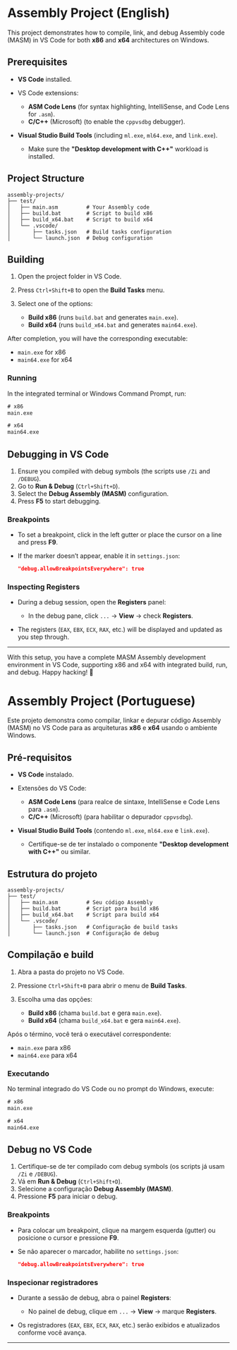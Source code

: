 # Assembly Project (English)

This project demonstrates how to compile, link, and debug Assembly code (MASM) in VS Code for both **x86** and **x64** architectures on Windows.

## Prerequisites

* **VS Code** installed.

* VS Code extensions:

  * **ASM Code Lens** (for syntax highlighting, IntelliSense, and Code Lens for `.asm`).
  * **C/C++** (Microsoft) (to enable the `cppvsdbg` debugger).

* **Visual Studio Build Tools** (including `ml.exe`, `ml64.exe`, and `link.exe`).

  * Make sure the **"Desktop development with C++"** workload is installed.

## Project Structure

```
assembly-projects/
├── test/
│   ├── main.asm         # Your Assembly code
│   ├── build.bat        # Script to build x86
│   ├── build_x64.bat    # Script to build x64
│   └── .vscode/
│       ├── tasks.json   # Build tasks configuration
│       └── launch.json  # Debug configuration
```

## Building

1. Open the project folder in VS Code.
2. Press `Ctrl+Shift+B` to open the **Build Tasks** menu.
3. Select one of the options:

   * **Build x86** (runs `build.bat` and generates `main.exe`).
   * **Build x64** (runs `build_x64.bat` and generates `main64.exe`).

After completion, you will have the corresponding executable:

* `main.exe` for x86
* `main64.exe` for x64

### Running

In the integrated terminal or Windows Command Prompt, run:

```bat
# x86
main.exe

# x64
main64.exe
```

## Debugging in VS Code

1. Ensure you compiled with debug symbols (the scripts use `/Zi` and `/DEBUG`).
2. Go to **Run & Debug** (`Ctrl+Shift+D`).
3. Select the **Debug Assembly (MASM)** configuration.
4. Press **F5** to start debugging.

### Breakpoints

* To set a breakpoint, click in the left gutter or place the cursor on a line and press **F9**.
* If the marker doesn’t appear, enable it in `settings.json`:

  ```json
  "debug.allowBreakpointsEverywhere": true
  ```

### Inspecting Registers

* During a debug session, open the **Registers** panel:

  * In the debug pane, click `...` → **View** → check **Registers**.
* The registers (`EAX`, `EBX`, `ECX`, `RAX`, etc.) will be displayed and updated as you step through.

---

With this setup, you have a complete MASM Assembly development environment in VS Code, supporting x86 and x64 with integrated build, run, and debug. Happy hacking! 🚀

# Assembly Project (Portuguese)

Este projeto demonstra como compilar, linkar e depurar código Assembly (MASM) no VS Code para as arquiteturas **x86** e **x64** usando o ambiente Windows.

## Pré-requisitos

* **VS Code** instalado.

* Extensões do VS Code:

  * **ASM Code Lens** (para realce de sintaxe, IntelliSense e Code Lens para `.asm`).
  * **C/C++** (Microsoft) (para habilitar o depurador `cppvsdbg`).

* **Visual Studio Build Tools** (contendo `ml.exe`, `ml64.exe` e `link.exe`).

  * Certifique-se de ter instalado o componente **"Desktop development with C++"** ou similar.

## Estrutura do projeto

```
assembly-projects/
├── test/
│   ├── main.asm         # Seu código Assembly
│   ├── build.bat        # Script para build x86
│   ├── build_x64.bat    # Script para build x64
│   └── .vscode/
│       ├── tasks.json   # Configuração de build tasks
│       └── launch.json  # Configuração de debug
```

## Compilação e build

1. Abra a pasta do projeto no VS Code.
2. Pressione `Ctrl+Shift+B` para abrir o menu de **Build Tasks**.
3. Escolha uma das opções:

   * **Build x86** (chama `build.bat` e gera `main.exe`).
   * **Build x64** (chama `build_x64.bat` e gera `main64.exe`).

Após o término, você terá o executável correspondente:

* `main.exe` para x86
* `main64.exe` para x64

### Executando

No terminal integrado do VS Code ou no prompt do Windows, execute:

```bat
# x86
main.exe

# x64
main64.exe
```

## Debug no VS Code

1. Certifique-se de ter compilado com debug symbols (os scripts já usam `/Zi` e `/DEBUG`).
2. Vá em **Run & Debug** (`Ctrl+Shift+D`).
3. Selecione a configuração **Debug Assembly (MASM)**.
4. Pressione **F5** para iniciar o debug.

### Breakpoints

* Para colocar um breakpoint, clique na margem esquerda (gutter) ou posicione o cursor e pressione **F9**.
* Se não aparecer o marcador, habilite no `settings.json`:

  ```json
  "debug.allowBreakpointsEverywhere": true
  ```

### Inspecionar registradores

* Durante a sessão de debug, abra o painel **Registers**:

  * No painel de debug, clique em `...` → **View** → marque **Registers**.
* Os registradores (`EAX`, `EBX`, `ECX`, `RAX`, etc.) serão exibidos e atualizados conforme você avança.

---